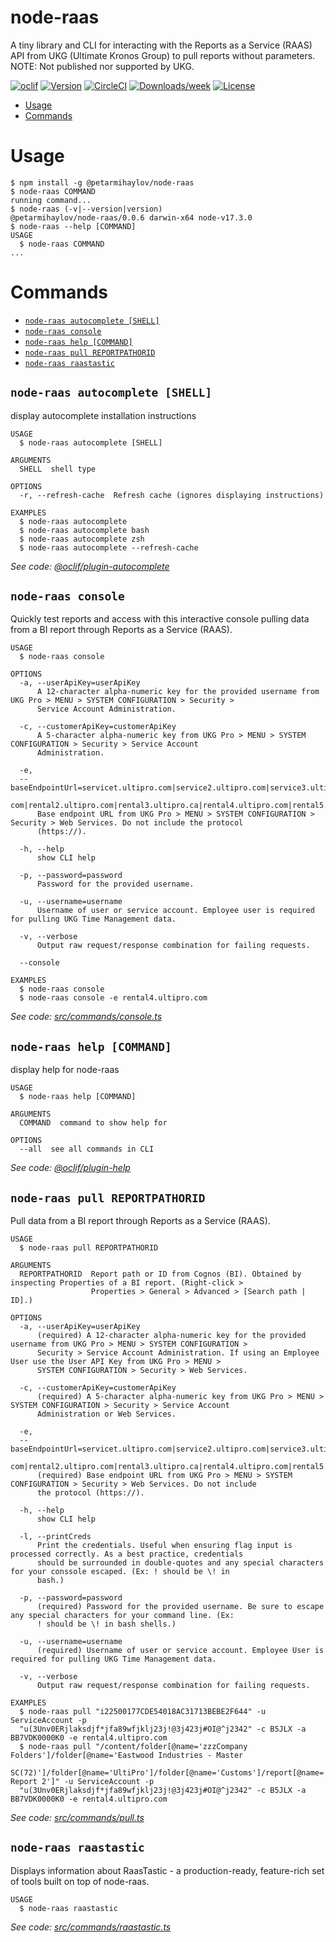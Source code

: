 node-raas
=========

A tiny library and CLI for interacting with the Reports as a Service (RAAS) API from UKG (Ultimate Kronos Group) to pull reports without parameters. NOTE: Not published nor supported by UKG.

[![oclif](https://img.shields.io/badge/cli-oclif-brightgreen.svg)](https://oclif.io)
[![Version](https://img.shields.io/npm/v/node-raas.svg)](https://npmjs.org/package/node-raas)
[![CircleCI](https://circleci.com/gh/petarmihaylov/node-raas/tree/master.svg?style=shield)](https://circleci.com/gh/petarmihaylov/node-raas/tree/master)
[![Downloads/week](https://img.shields.io/npm/dw/node-raas.svg)](https://npmjs.org/package/node-raas)
[![License](https://img.shields.io/npm/l/node-raas.svg)](https://github.com/petarmihaylov/node-raas/blob/master/package.json)

<!-- toc -->
* [Usage](#usage)
* [Commands](#commands)
<!-- tocstop -->
# Usage
<!-- usage -->
```sh-session
$ npm install -g @petarmihaylov/node-raas
$ node-raas COMMAND
running command...
$ node-raas (-v|--version|version)
@petarmihaylov/node-raas/0.0.6 darwin-x64 node-v17.3.0
$ node-raas --help [COMMAND]
USAGE
  $ node-raas COMMAND
...
```
<!-- usagestop -->
# Commands
<!-- commands -->
* [`node-raas autocomplete [SHELL]`](#node-raas-autocomplete-shell)
* [`node-raas console`](#node-raas-console)
* [`node-raas help [COMMAND]`](#node-raas-help-command)
* [`node-raas pull REPORTPATHORID`](#node-raas-pull-reportpathorid)
* [`node-raas raastastic`](#node-raas-raastastic)

## `node-raas autocomplete [SHELL]`

display autocomplete installation instructions

```
USAGE
  $ node-raas autocomplete [SHELL]

ARGUMENTS
  SHELL  shell type

OPTIONS
  -r, --refresh-cache  Refresh cache (ignores displaying instructions)

EXAMPLES
  $ node-raas autocomplete
  $ node-raas autocomplete bash
  $ node-raas autocomplete zsh
  $ node-raas autocomplete --refresh-cache
```

_See code: [@oclif/plugin-autocomplete](https://github.com/oclif/plugin-autocomplete/blob/v1.2.0/src/commands/autocomplete/index.ts)_

## `node-raas console`

Quickly test reports and access with this interactive console pulling data from a BI report through Reports as a Service (RAAS).

```
USAGE
  $ node-raas console

OPTIONS
  -a, --userApiKey=userApiKey
      A 12-character alpha-numeric key for the provided username from UKG Pro > MENU > SYSTEM CONFIGURATION > Security > 
      Service Account Administration.

  -c, --customerApiKey=customerApiKey
      A 5-character alpha-numeric key from UKG Pro > MENU > SYSTEM CONFIGURATION > Security > Service Account 
      Administration.

  -e, 
  --baseEndpointUrl=servicet.ultipro.com|service2.ultipro.com|service3.ultipro.ca|service4.ultipro.com|service5.ultipro.
  com|rental2.ultipro.com|rental3.ultipro.ca|rental4.ultipro.com|rental5.ultipro.com
      Base endpoint URL from UKG Pro > MENU > SYSTEM CONFIGURATION > Security > Web Services. Do not include the protocol 
      (https://).

  -h, --help
      show CLI help

  -p, --password=password
      Password for the provided username.

  -u, --username=username
      Username of user or service account. Employee user is required for pulling UKG Time Management data.

  -v, --verbose
      Output raw request/response combination for failing requests.

  --console

EXAMPLES
  $ node-raas console
  $ node-raas console -e rental4.ultipro.com
```

_See code: [src/commands/console.ts](https://github.com/petarmihaylov/node-raas/blob/v0.0.6/src/commands/console.ts)_

## `node-raas help [COMMAND]`

display help for node-raas

```
USAGE
  $ node-raas help [COMMAND]

ARGUMENTS
  COMMAND  command to show help for

OPTIONS
  --all  see all commands in CLI
```

_See code: [@oclif/plugin-help](https://github.com/oclif/plugin-help/blob/v3.2.4/src/commands/help.ts)_

## `node-raas pull REPORTPATHORID`

Pull data from a BI report through Reports as a Service (RAAS).

```
USAGE
  $ node-raas pull REPORTPATHORID

ARGUMENTS
  REPORTPATHORID  Report path or ID from Cognos (BI). Obtained by inspecting Properties of a BI report. (Right-click >
                  Properties > General > Advanced > [Search path | ID].)

OPTIONS
  -a, --userApiKey=userApiKey
      (required) A 12-character alpha-numeric key for the provided username from UKG Pro > MENU > SYSTEM CONFIGURATION > 
      Security > Service Account Administration. If using an Employee User use the User API Key from UKG Pro > MENU > 
      SYSTEM CONFIGURATION > Security > Web Services.

  -c, --customerApiKey=customerApiKey
      (required) A 5-character alpha-numeric key from UKG Pro > MENU > SYSTEM CONFIGURATION > Security > Service Account 
      Administration or Web Services.

  -e, 
  --baseEndpointUrl=servicet.ultipro.com|service2.ultipro.com|service3.ultipro.ca|service4.ultipro.com|service5.ultipro.
  com|rental2.ultipro.com|rental3.ultipro.ca|rental4.ultipro.com|rental5.ultipro.com
      (required) Base endpoint URL from UKG Pro > MENU > SYSTEM CONFIGURATION > Security > Web Services. Do not include 
      the protocol (https://).

  -h, --help
      show CLI help

  -l, --printCreds
      Print the credentials. Useful when ensuring flag input is processed correctly. As a best practice, credentials 
      should be surrounded in double-quotes and any special characters for your conssole escaped. (Ex: ! should be \! in 
      bash.)

  -p, --password=password
      (required) Password for the provided username. Be sure to escape any special characters for your command line. (Ex: 
      ! should be \! in bash shells.)

  -u, --username=username
      (required) Username of user or service account. Employee User is required for pulling UKG Time Management data.

  -v, --verbose
      Output raw request/response combination for failing requests.

EXAMPLES
  $ node-raas pull "i22500177CDE54018AC31713BEBE2F644" -u ServiceAccount -p 
  "u(3Unv0ERjlaksdjf*jfa89wfjklj23j!@3j423j#OI@^j2342" -c B5JLX -a BB7VDK0000K0 -e rental4.ultipro.com
  $ node-raas pull "/content/folder[@name='zzzCompany Folders']/folder[@name='Eastwood Industries - Master 
  SC(72)']/folder[@name='UltiPro']/folder[@name='Customs']/report[@name='Audit Report 2']" -u ServiceAccount -p 
  "u(3Unv0ERjlaksdjf*jfa89wfjklj23j!@3j423j#OI@^j2342" -c B5JLX -a BB7VDK0000K0 -e rental4.ultipro.com
```

_See code: [src/commands/pull.ts](https://github.com/petarmihaylov/node-raas/blob/v0.0.6/src/commands/pull.ts)_

## `node-raas raastastic`

Displays information about RaasTastic - a production-ready, feature-rich set of tools built on top of node-raas.

```
USAGE
  $ node-raas raastastic
```

_See code: [src/commands/raastastic.ts](https://github.com/petarmihaylov/node-raas/blob/v0.0.6/src/commands/raastastic.ts)_
<!-- commandsstop -->
